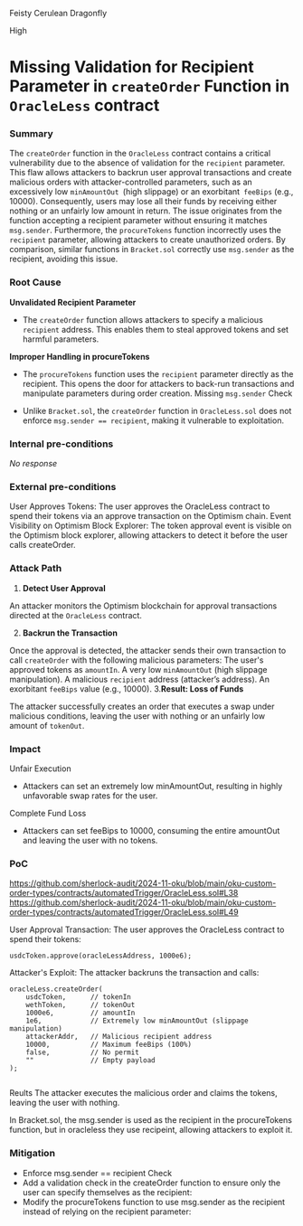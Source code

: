 Feisty Cerulean Dragonfly

High

# Missing Validation for Recipient Parameter in `createOrder` Function in `OracleLess` contract

### Summary

The `createOrder` function in the `OracleLess` contract contains a critical vulnerability due to the absence of validation for the `recipient` parameter. This flaw allows attackers to backrun user approval transactions and create malicious orders with attacker-controlled parameters, such as an excessively low `minAmountOut `(high slippage) or an exorbitant` feeBips` (e.g., 10000). Consequently, users may lose all their funds by receiving either nothing or an unfairly low amount in return.
The issue originates from the function accepting a recipient parameter without ensuring it matches `msg.sender`. Furthermore, the `procureTokens` function incorrectly uses the `recipient` parameter, allowing attackers to create unauthorized orders. By comparison, similar functions in `Bracket.sol` correctly use `msg.sender` as the recipient, avoiding this issue.

### Root Cause

**Unvalidated Recipient Parameter**

- The `createOrder` function allows attackers to specify a malicious `recipient` address. This enables them to steal approved tokens and set harmful parameters.

**Improper Handling in procureTokens**

- The `procureTokens` function uses the `recipient` parameter directly as the recipient. This opens the door for attackers to back-run transactions and manipulate parameters during order creation.
Missing `msg.sender` Check

- Unlike `Bracket.sol`, the `createOrder` function in `OracleLess.sol` does not enforce `msg.sender == recipient`, making it vulnerable to exploitation.

### Internal pre-conditions

_No response_

### External pre-conditions

User Approves Tokens:
The user approves the OracleLess contract to spend their tokens via an approve transaction on the Optimism chain.
Event Visibility on Optimism Block Explorer:
The token approval event is visible on the Optimism block explorer, allowing attackers to detect it before the user calls createOrder.

### Attack Path

1. **Detect User Approval**

An attacker monitors the Optimism blockchain for approval transactions directed at the `OracleLess` contract.

2. **Backrun the Transaction**

Once the approval is detected, the attacker sends their own transaction to call `createOrder` with the following malicious parameters:
The user's approved tokens as `amountIn`.
A very low `minAmountOut` (high slippage manipulation).
A malicious `recipient` address (attacker’s address).
An exorbitant `feeBips` value (e.g., 10000).
3.**Result: Loss of Funds**

The attacker successfully creates an order that executes a swap under malicious conditions, leaving the user with nothing or an unfairly low amount of `tokenOut`.


### Impact

Unfair Execution

- Attackers can set an extremely low minAmountOut, resulting in highly unfavorable swap rates for the user.

Complete Fund Loss

- Attackers can set feeBips to 10000, consuming the entire amountOut and leaving the user with no tokens.


### PoC

https://github.com/sherlock-audit/2024-11-oku/blob/main/oku-custom-order-types/contracts/automatedTrigger/OracleLess.sol#L38
https://github.com/sherlock-audit/2024-11-oku/blob/main/oku-custom-order-types/contracts/automatedTrigger/OracleLess.sol#L49

User Approval Transaction:
The user approves the OracleLess contract to spend their tokens:
```solidity
usdcToken.approve(oracleLessAddress, 1000e6);

```
Attacker's Exploit:
The attacker backruns the transaction and calls:
```solidity
oracleLess.createOrder(
    usdcToken,      // tokenIn
    wethToken,      // tokenOut
    1000e6,         // amountIn
    1e6,            // Extremely low minAmountOut (slippage manipulation)
    attackerAddr,   // Malicious recipient address
    10000,          // Maximum feeBips (100%)
    false,          // No permit
    ""              // Empty payload
);


```
Reults
The attacker executes the malicious order and claims the tokens, leaving the user with nothing.

In Bracket.sol, the msg.sender is used as the recipient in the procureTokens function, but in oracleless they use recipeint, allowing attackers to exploit it.



### Mitigation

- Enforce msg.sender == recipient Check
- Add a validation check in the createOrder function to ensure only the user can specify themselves as the recipient: 
- Modify the procureTokens function to use msg.sender as the recipient instead of relying on the recipient parameter:

